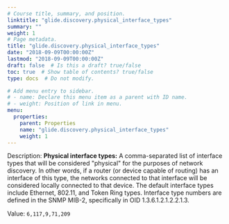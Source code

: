 ```yaml
---
# Course title, summary, and position.
linktitle: "glide.discovery.physical_interface_types"
summary: ""
weight: 1
# Page metadata.
title: "glide.discovery.physical_interface_types"
date: "2018-09-09T00:00:00Z"
lastmod: "2018-09-09T00:00:00Z"
draft: false  # Is this a draft? true/false
toc: true  # Show table of contents? true/false
type: docs  # Do not modify.

# Add menu entry to sidebar.
# - name: Declare this menu item as a parent with ID name.
# - weight: Position of link in menu.
menu:
  properties:
    parent: Properties
    name: "glide.discovery.physical_interface_types"
    weight: 1
---
```


Description: <b>Physical interface types:</b> A comma-separated list of interface types that will be considered "physical" for the purposes of network discovery.  In other words, if a router (or device capable of routing) has an interface of this type, the networks connected to that interface will be considered locally connected to that device.  The default interface types include Ethernet, 802.11, and Token Ring types.  Interface type numbers are defined in the SNMP MIB-2, specifically in OID 1.3.6.1.2.1.2.2.1.3.


Value: `6,117,9,71,209`